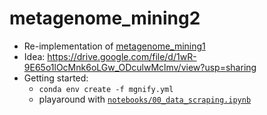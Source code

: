# metagenome_mining2
* Re-implementation of [metagenome_mining1](https://github.com/lab-biotek-bio-ugm/metagenome_mining)
* Idea: https://drive.google.com/file/d/1wR-9E65o1lOcMnk6oLGw_ODculwMclmv/view?usp=sharing
* Getting started:
  * `conda env create -f mgnify.yml`
  * playaround with [`notebooks/00_data_scraping.ipynb`](https://github.com/lab-biotek-bio-ugm/metagenome_mining2/blob/main/notebooks/00_data_scraping.ipynb)
